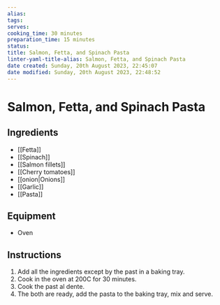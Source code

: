 ```yaml
---
alias: 
tags:
serves:
cooking_time: 30 minutes
preparation_time: 15 minutes
status:
title: Salmon, Fetta, and Spinach Pasta
linter-yaml-title-alias: Salmon, Fetta, and Spinach Pasta
date created: Sunday, 20th August 2023, 22:45:07
date modified: Sunday, 20th August 2023, 22:48:52
---
```


# Salmon, Fetta, and Spinach Pasta

## Ingredients

- [[Fetta]]
- [[Spinach]]
- [[Salmon fillets]]
- [[Cherry tomatoes]]
- [[onion|Onions]]
- [[Garlic]]
- [[Pasta]]

## Equipment

- Oven

## Instructions

1. Add all the ingredients except by the past in a baking tray.
2. Cook in the oven at 200C for 30 minutes.
3. Cook the past al dente.
4. The both are ready, add the pasta to the baking tray, mix and serve.